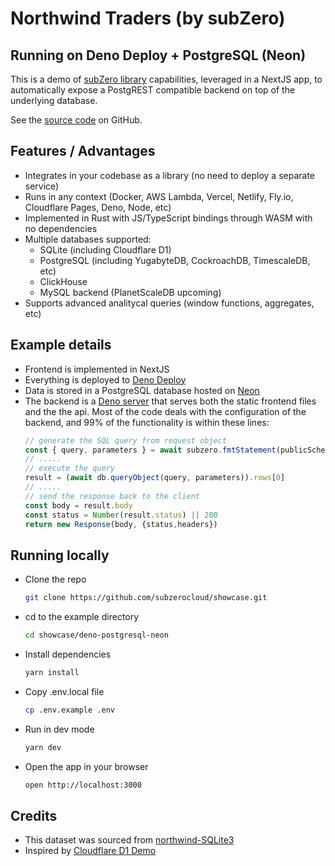 # Northwind Traders (by subZero)
## Running on Deno Deploy + PostgreSQL (Neon)
This is a demo of [subZero library](https://www.npmjs.com/package/@subzerocloud/deno) capabilities, leveraged in a NextJS app, to automatically expose a PostgREST compatible backend on top of the underlying database. 

See the [source code](https://github.com/subzerocloud/showcase/tree/main/deno-postgresql-neon) on GitHub.

## Features / Advantages
- Integrates in your codebase as a library (no need to deploy a separate service) 
- Runs in any context (Docker, AWS Lambda, Vercel, Netlify, Fly.io, Cloudflare Pages, Deno, Node, etc)
- Implemented in Rust with JS/TypeScript bindings through WASM with no dependencies
- Multiple databases supported:
    - SQLite (including Cloudflare D1)
    - PostgreSQL (including YugabyteDB, CockroachDB, TimescaleDB, etc)
    - ClickHouse
    - MySQL backend (PlanetScaleDB upcoming)
- Supports advanced analitycal queries (window functions, aggregates, etc)

## Example details
- Frontend is implemented in NextJS
- Everything is deployed to [Deno Deploy](https://deno.com/deploy)
- Data is stored in a PostgreSQL database hosted on [Neon](https://neon.tech/)
- The backend is a [Deno server](https://github.com/subzerocloud/showcase/blob/main/deno-postgresql-neon/deno/server.ts) that serves both the static frontend files and the the api.
    Most of the code deals with the configuration of the backend, and 99% of the functionality is within these lines:
    ```typescript
    // generate the SQL query from request object
    const { query, parameters } = await subzero.fmtStatement(publicSchema, `${urlPrefix}/`, role, req, queryEnv)
    // .....
    // execute the query
    result = (await db.queryObject(query, parameters)).rows[0]
    // .....
    // send the response back to the client
    const body = result.body
    const status = Number(result.status) || 200
    return new Response(body, {status,headers})
    ```

## Running locally
- Clone the repo
    ```bash
    git clone https://github.com/subzerocloud/showcase.git
    ```
 - cd to the example directory
    ```bash
    cd showcase/deno-postgresql-neon
    ```
- Install dependencies
    ```bash
    yarn install
    ```
- Copy .env.local file
    ```bash
    cp .env.example .env
    ```
- Run in dev mode
    ```bash
    yarn dev
    ```
- Open the app in your browser
    ```bash
    open http://localhost:3000
    ```


## Credits
- This dataset was sourced from [northwind-SQLite3](https://github.com/jpwhite3/northwind-SQLite3)
- Inspired by [Cloudflare D1 Demo](https://northwind.d1sql.com/)

